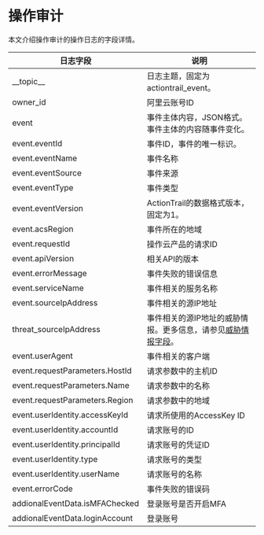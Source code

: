 # 操作审计

本文介绍操作审计的操作日志的字段详情。

|日志字段|说明|
|----|--|
|\_\_topic\_\_|日志主题，固定为actiontrail\_event。|
|owner\_id|阿里云账号ID|
|event|事件主体内容，JSON格式。事件主体的内容随事件变化。|
|event.eventId|事件ID，事件的唯一标识。|
|event.eventName|事件名称|
|event.eventSource|事件来源|
|event.eventType|事件类型|
|event.eventVersion|ActionTrail的数据格式版本，固定为1。|
|event.acsRegion|事件所在的地域|
|event.requestId|操作云产品的请求ID|
|event.apiVersion|相关API的版本|
|event.errorMessage|事件失败的错误信息|
|event.serviceName|事件相关的服务名称|
|event.sourceIpAddress|事件相关的源IP地址|
|threat\_sourceIpAddress|事件相关的源IP地址的威胁情报。更多信息，请参见[威胁情报字段](/cn.zh-CN/应用中心（App）/日志审计服务/生成威胁情报.md)。|
|event.userAgent|事件相关的客户端|
|event.requestParameters.HostId|请求参数中的主机ID|
|event.requestParameters.Name|请求参数中的名称|
|event.requestParameters.Region|请求参数中的地域|
|event.userIdentity.accessKeyId|请求所使用的AccessKey ID|
|event.userIdentity.accountId|请求账号的ID|
|event.userIdentity.principalId|请求账号的凭证ID|
|event.userIdentity.type|请求账号的类型|
|event.userIdentity.userName|请求账号的名称|
|event.errorCode|事件失败的错误码|
|addionalEventData.isMFAChecked|登录账号是否开启MFA|
|addionalEventData.loginAccount|登录账号|

